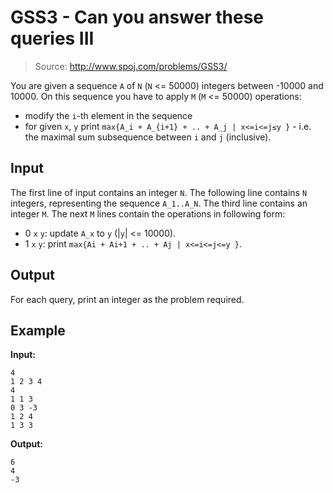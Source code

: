 # GSS3 - Can you answer these queries III

> Source: http://www.spoj.com/problems/GSS3/

You are given a sequence `A` of `N` (`N` <= 50000) integers between -10000 and 10000. On this sequence you have to apply `M` (`M` <= 50000) operations: 

* modify the `i`-th element in the sequence
* for given `x`, `y` print `max{A_i + A_{i+1} + .. + A_j | x<=i<=j≤y }` - i.e. the maximal sum subsequence between `i` and `j` (inclusive).

## Input

The first line of input contains an integer `N`. The following line contains `N` integers, representing the sequence `A_1..A_N`. 
The third line contains an integer `M`. The next `M` lines contain the operations in following form:

* 0 `x` `y`: update `A_x` to `y` (|`y`| <= 10000).
* 1 `x` `y`: print `max{Ai + Ai+1 + .. + Aj | x<=i<=j<=y }`.

## Output

For each query, print an integer as the problem required.

## Example

**Input:**

```text
4
1 2 3 4
4
1 1 3
0 3 -3
1 2 4
1 3 3
```

**Output:**

```text
6
4
-3
```
